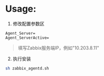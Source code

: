 # Usage:

1. 修改配置参数区
```text
Agent_Server=
Agent_ServerActive=
```
> 填写Zabbix服务端IP，例如"10.203.8.11"

2. 执行安装
```bash
sh zabbix_agentd.sh
```
